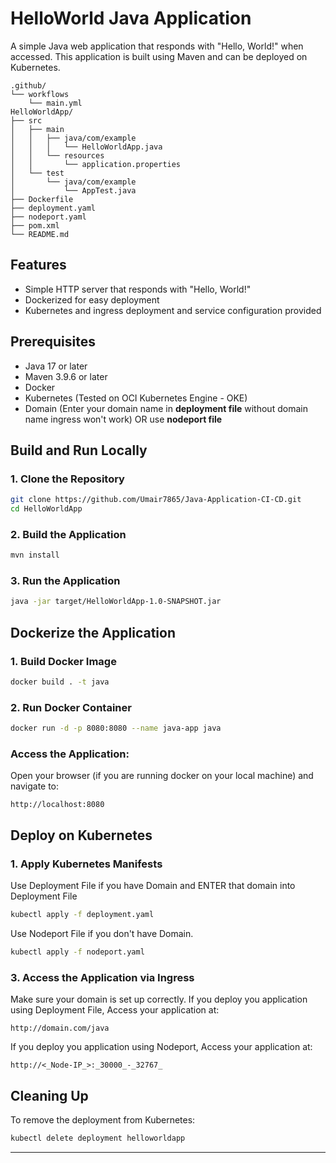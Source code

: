 # HelloWorld Java Application

A simple Java web application that responds with "Hello, World!" when accessed. This application is built using Maven and can be deployed on Kubernetes.

```
.github/
└── workflows
    └── main.yml
HelloWorldApp/
├── src
│   ├── main
│   │   ├── java/com/example
│   │   │   └── HelloWorldApp.java
│   │   └── resources
│   │       └── application.properties
│   └── test
│       └── java/com/example
│           └── AppTest.java
├── Dockerfile
├── deployment.yaml
├── nodeport.yaml
├── pom.xml
└── README.md
``` 


## Features
- Simple HTTP server that responds with "Hello, World!"
- Dockerized for easy deployment
- Kubernetes and ingress deployment and service configuration provided

## Prerequisites
- Java 17 or later
- Maven 3.9.6 or later
- Docker
- Kubernetes (Tested on OCI Kubernetes Engine - OKE)
- Domain (Enter your domain name in **deployment file** without domain name ingress won't work) OR use **nodeport file** 

## Build and Run Locally

### 1. Clone the Repository
```bash
git clone https://github.com/Umair7865/Java-Application-CI-CD.git
cd HelloWorldApp
```

### 2. Build the Application
```bash
mvn install
```

### 3. Run the Application
```bash
java -jar target/HelloWorldApp-1.0-SNAPSHOT.jar
```

## Dockerize the Application

### 1. Build Docker Image
```bash
docker build . -t java
```

### 2. Run Docker Container
```bash
docker run -d -p 8080:8080 --name java-app java
```

### Access the Application:
Open your browser (if you are running docker on your local machine) and navigate to:
```
http://localhost:8080
```

## Deploy on Kubernetes

### 1. Apply Kubernetes Manifests
Use Deployment File if you have Domain and ENTER that domain into Deployment File 
```bash
kubectl apply -f deployment.yaml
```

Use Nodeport File if you don't have Domain.
```bash
kubectl apply -f nodeport.yaml
```

### 3. Access the Application via Ingress
Make sure your domain is set up correctly. If you deploy you application using Deployment File, Access your application at:
```
http://domain.com/java
```
If you deploy you application using Nodeport, Access your application at:
```
http://<_Node-IP_>:_30000_-_32767_ 
```

## Cleaning Up
To remove the deployment from Kubernetes:
```bash
kubectl delete deployment helloworldapp
```

---

